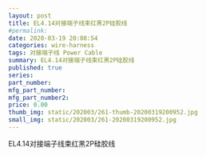 ```yaml
---
layout: post
title: EL4.14对接端子线束红黑2P硅胶线
#permalink: 
date: 2020-03-19 20:08:54
categories: wire-harness
tags: 对接端子线 Power Cable
summary: EL4.14对接端子线束红黑2P硅胶线
published: true 
series: 
part_number: 
mfg_part_number: 
mfg_part_number2: 
price: 0.00
thumb_img: static/202003/261-thumb-20200319200952.jpg
small_img: static/202003/261-20200319200952.jpg
---
```



EL4.14对接端子线束红黑2P硅胶线